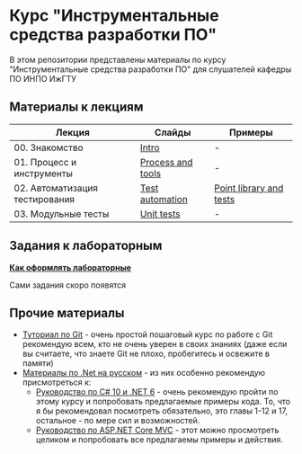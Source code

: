 # Курс "Инструментальные средства разработки ПО"

В этом репозитории представлены материалы по курсу "Инструментальные средства разработки ПО" для слушателей кафедры ПО ИНПО ИжГТУ

## Материалы к лекциям

|Лекция|Слайды|Примеры|
|---|---|---|
|00. Знакомство|[Intro](/Lections/00_Intro.pptx?raw=true)|-|
|01. Процесс и инструменты|[Process and tools](/Lections/01_Process_and_tools.pptx?raw=true)|-|
|02. Автоматизация тестирования|[Test automation](/Lections/02_Test_automation.pptx?raw=true)|[Point library and tests](/Lections/02_Test_automation)|
|03. Модульные тесты|[Unit tests](/Lections/03_Unit_tests.pptx?raw=true)|-|

## Задания к лабораторным

**[Как оформлять лабораторные](docs/lab_intro.md)**

Сами задания скоро появятся

## Прочие материалы

- [Туториал по Git](https://githowto.com/ru) - очень простой пошаговый курс по работе с Git рекомендую всем, кто не очень уверен в своих знаниях (даже если вы считаете, что знаете Git не плохо, пробегитесь и освежите в памяти)
- [Материалы по .Net на русском](https://metanit.com/sharp/) - из них особенно рекомендую присмотреться к:
    - [Руководство по C# 10 и .NET 6](https://metanit.com/sharp/tutorial/) - очень рекомендую пройти по этому курсу и попробовать предлагаемые примеры кода. То, что я бы рекомендовал посмотреть обязательно, это главы 1-12 и 17, остальное - по мере сил и возможностей. 
    - [Руководство по ASP.NET Core MVC](https://metanit.com/sharp/aspnetmvc/) - этот можно просмотреть целиком и попробовать все предлагаемы примеры и действия.